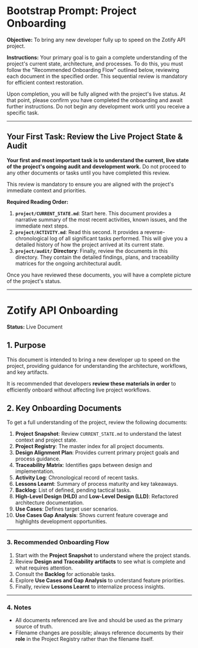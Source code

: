 # Bootstrap Prompt: Project Onboarding

**Objective:** To bring any new developer fully up to speed on the Zotify API project.

**Instructions:**
Your primary goal is to gain a complete understanding of the project's current state, architecture, and processes. To do this, you must follow the "Recommended Onboarding Flow" outlined below, reviewing each document in the specified order. This sequential review is mandatory for efficient context restoration.

Upon completion, you will be fully aligned with the project's live status. At that point, please confirm you have completed the onboarding and await further instructions. Do not begin any development work until you receive a specific task.

---

## Your First Task: Review the Live Project State & Audit

**Your first and most important task is to understand the current, live state of the project's ongoing audit and development work.** Do not proceed to any other documents or tasks until you have completed this review.

This review is mandatory to ensure you are aligned with the project's immediate context and priorities.

**Required Reading Order:**

1.  **`project/CURRENT_STATE.md`**: Start here. This document provides a narrative summary of the most recent activities, known issues, and the immediate next steps.
2.  **`project/ACTIVITY.md`**: Read this second. It provides a reverse-chronological log of all significant tasks performed. This will give you a detailed history of how the project arrived at its current state.
3.  **`project/audit/` Directory**: Finally, review the documents in this directory. They contain the detailed findings, plans, and traceability matrices for the ongoing architectural audit.

Once you have reviewed these documents, you will have a complete picture of the project's status.

---

# Zotify API Onboarding

**Status:** Live Document

## 1. Purpose

This document is intended to bring a new developer up to speed on the project, providing guidance for understanding the architecture, workflows, and key artifacts.

It is recommended that developers **review these materials in order** to efficiently onboard without affecting live project workflows.

## 2. Key Onboarding Documents

To get a full understanding of the project, review the following documents:

1. **Project Snapshot**: Review `CURRENT_STATE.md` to understand the latest context and project state.
2. **Project Registry**: The master index for all project documents.
3. **Design Alignment Plan**: Provides current primary project goals and process guidance.
4. **Traceability Matrix**: Identifies gaps between design and implementation.
5. **Activity Log**: Chronological record of recent tasks.
6. **Lessons Learnt**: Summary of process maturity and key takeaways.
7. **Backlog**: List of defined, pending tactical tasks.
8. **High-Level Design (HLD)** and **Low-Level Design (LLD)**: Refactored architecture documentation.
9. **Use Cases**: Defines target user scenarios.
10. **Use Cases Gap Analysis**: Shows current feature coverage and highlights development opportunities.

---

### 3. Recommended Onboarding Flow

1. Start with the **Project Snapshot** to understand where the project stands.
2. Review **Design and Traceability artifacts** to see what is complete and what requires attention.
3. Consult the **Backlog** for actionable tasks.
4. Explore **Use Cases and Gap Analysis** to understand feature priorities.
5. Finally, review **Lessons Learnt** to internalize process insights.

---

### 4. Notes

* All documents referenced are live and should be used as the primary source of truth.
* Filename changes are possible; always reference documents by their **role** in the Project Registry rather than the filename itself.
